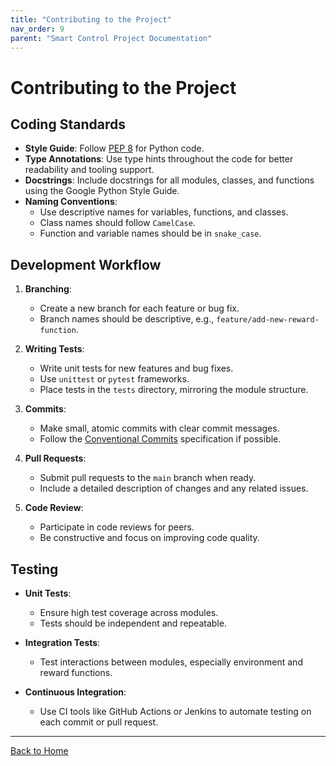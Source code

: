 ```yaml
---
title: "Contributing to the Project"
nav_order: 9
parent: "Smart Control Project Documentation"
---
```


# Contributing to the Project

## Coding Standards

- **Style Guide**: Follow [PEP 8](https://www.python.org/dev/peps/pep-0008/) for Python code.
- **Type Annotations**: Use type hints throughout the code for better readability and tooling support.
- **Docstrings**: Include docstrings for all modules, classes, and functions using the Google Python Style Guide.
- **Naming Conventions**:
  - Use descriptive names for variables, functions, and classes.
  - Class names should follow `CamelCase`.
  - Function and variable names should be in `snake_case`.

## Development Workflow

1. **Branching**:

   - Create a new branch for each feature or bug fix.
   - Branch names should be descriptive, e.g., `feature/add-new-reward-function`.

2. **Writing Tests**:

   - Write unit tests for new features and bug fixes.
   - Use `unittest` or `pytest` frameworks.
   - Place tests in the `tests` directory, mirroring the module structure.

3. **Commits**:

   - Make small, atomic commits with clear commit messages.
   - Follow the [Conventional Commits](https://www.conventionalcommits.org/) specification if possible.

4. **Pull Requests**:

   - Submit pull requests to the `main` branch when ready.
   - Include a detailed description of changes and any related issues.

5. **Code Review**:

   - Participate in code reviews for peers.
   - Be constructive and focus on improving code quality.

## Testing

- **Unit Tests**:

  - Ensure high test coverage across modules.
  - Tests should be independent and repeatable.

- **Integration Tests**:

  - Test interactions between modules, especially environment and reward functions.

- **Continuous Integration**:

  - Use CI tools like GitHub Actions or Jenkins to automate testing on each commit or pull request.

---

[Back to Home](../index.md)
